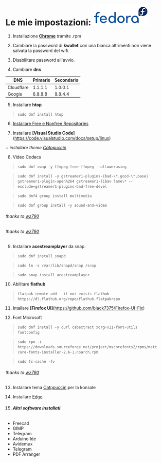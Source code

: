 # Le mie impostazioni: ![alt text](https://github.com/miko6/appunti-di-fedora/blob/main/immagini/logof2.png "logo")

1. Installazione **[Chrome](https://www.google.com/chrome/?platform=linux)** tramite .rpm

2. Cambiare la password di **kwallet** con una bianca altrimenti non viene salvata la password del wifi.

3. Disabilitare password all'avvio.

4. Cambiare **dns**

| DNS        | Primario | Secondario |
| ---------- | -------- | ---------- |
| Cloudflare | 1.1.1.1  | 1.0.0.1    |
| Google     | 8.8.8.8  | 8.8.4.4    |

5. Installare **htop**

>`sudo dnf install htop`

6. [Installare Free e Nonfree Repositories](https://rpmfusion.org/Configuration/)

7. Installare **[Visual Studio Code]**(https://code.visualstudio.com/docs/setup/linux)

*+ installare theme [Catppuccin](https://marketplace.visualstudio.com/items?itemName=Catppuccin.catppuccin-vsc)*

8. Video Codecs
    
>`sudo dnf swap -y ffmpeg-free ffmpeg --allowerasing`

>`sudo dnf install -y gstreamer1-plugins-{bad-\*,good-\*,base} gstreamer1-plugin-openh264 gstreamer1-libav lame\* --exclude=gstreamer1-plugins-bad-free-devel`

>`sudo dnf4 group install multimedia`

>`sudo dnf group install -y sound-and-video`

###### thanks to [wz790](https://github.com/wz790/Fedora-Noble-Setup?tab=readme-ov-file#flathub-setup)

###### thanks to [wz790](https://github.com/wz790/Fedora-Noble-Setup?tab=readme-ov-file#flathub-setup)

9. Installare **acestreamplayer** da snap:
    
>`sudo dnf install snapd`

>`sudo ln -s /var/lib/snapd/snap /snap`

>`sudo snap install acestreamplayer`

10. Abilitare **flathub**
    
>`flatpak remote-add --if-not-exists flathub https://dl.flathub.org/repo/flathub.flatpakrepo`

11. Intallare **[Firefox UI]**(https://github.com/black7375/Firefox-UI-Fix)

12. Font Microsoft

>`sudo dnf install -y curl cabextract xorg-x11-font-utils fontconfig`

>`sudo rpm -i https://downloads.sourceforge.net/project/mscorefonts2/rpms/msttcore-fonts-installer-2.6-1.noarch.rpm`

>`sudo fc-cache -fv`

###### thanks to [wz790](https://github.com/wz790/Fedora-Noble-Setup?tab=readme-ov-file#flathub-setup)

13. Installare tema [Catppuccin](https://github.com/catppuccin/konsole) per la konsole

14. Installare [Edge](https://packages.microsoft.com/yumrepos/edge/Packages/m/)

15. ###### **Altri software installati**

* Freecad
* GIMP
* Telegram
* Arduino Ide
* Avidemux
* Telegram
* PDF Arranger